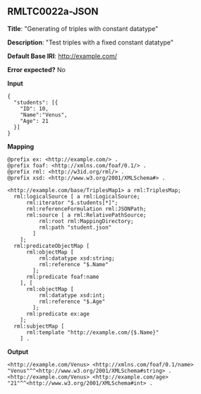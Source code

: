 ## RMLTC0022a-JSON

**Title**: "Generating of triples with constant datatype"

**Description**: "Test triples with a fixed constant datatype"

**Default Base IRI**: http://example.com/

**Error expected?** No

**Input**
```
{
  "students": [{
    "ID": 10,
    "Name":"Venus",
    "Age": 21
  }]
}

```

**Mapping**
```
@prefix ex: <http://example.com/> .
@prefix foaf: <http://xmlns.com/foaf/0.1/> .
@prefix rml: <http://w3id.org/rml/> .
@prefix xsd: <http://www.w3.org/2001/XMLSchema#> .

<http://example.com/base/TriplesMap1> a rml:TriplesMap;
  rml:logicalSource [ a rml:LogicalSource;
      rml:iterator "$.students[*]";
      rml:referenceFormulation rml:JSONPath;
      rml:source [ a rml:RelativePathSource;
          rml:root rml:MappingDirectory;
          rml:path "student.json"
        ]
    ];
  rml:predicateObjectMap [
      rml:objectMap [
          rml:datatype xsd:string;
          rml:reference "$.Name"
        ];
      rml:predicate foaf:name
    ], [
      rml:objectMap [
          rml:datatype xsd:int;
          rml:reference "$.Age"
        ];
      rml:predicate ex:age
    ];
  rml:subjectMap [
      rml:template "http://example.com/{$.Name}"
    ] .

```

**Output**
```
<http://example.com/Venus> <http://xmlns.com/foaf/0.1/name> "Venus"^^<http://www.w3.org/2001/XMLSchema#string> .
<http://example.com/Venus> <http://example.com/age> "21"^^<http://www.w3.org/2001/XMLSchema#int> .

```

